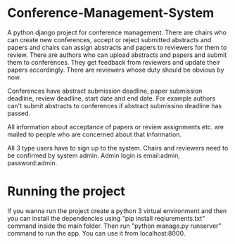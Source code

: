 # Conference-Management-System
A python django project for conference management. There are chairs who can create new conferences, accept or reject submitted abstracts and papers and chairs can assign abstracts and papers to reviewers for them to review.
There are authors who can upload abstracts and papers and submit them to conferences. They get feedback from reviewers and update their papers accordingly.
There are reviewers whose duty should be obvious by now. 

Conferences have abstract submission deadline, paper submission deadline, review deadline, start date and end date. For example authors can't submit abstracts to conferences if abstract submissino deadline has passed.

All information about acceptance of papers or review assignments etc. are mailed to people who are concerned about that information.

All 3 type users have to sign up to the system. Chairs and reviewers need to be confirmed by system admin. Admin login is email:admin, password:admin.


# Running the project
If you wanna run the project create a python 3 virtual environment and then you can install the dependencies using "pip install reqiurements.txt" command inside the main folder. Then run "python manage.py runserver" command to run the app. You can use it from localhost:8000.


